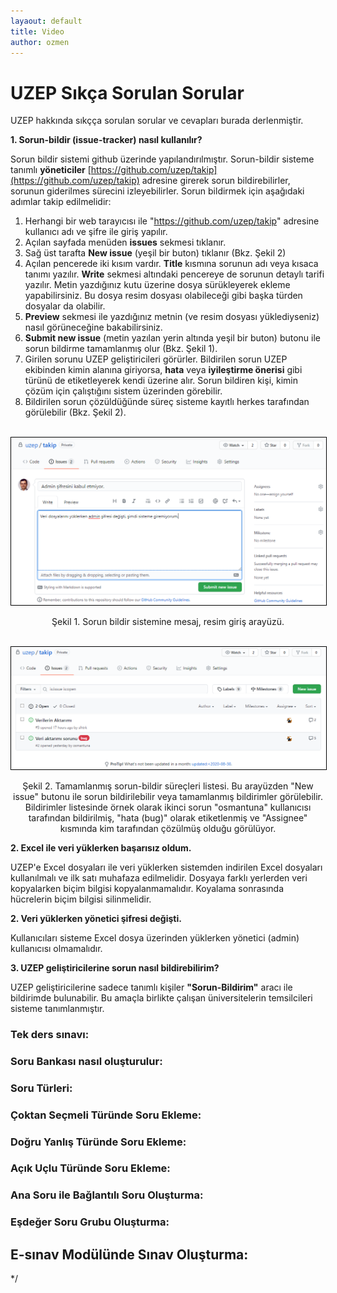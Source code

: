 ```yaml
---
layaout: default
title: Video
author: ozmen
---
```

# UZEP Sıkça Sorulan Sorular

UZEP hakkında sıkçça sorulan sorular ve cevapları burada derlenmiştir.


**1. Sorun-bildir (issue-tracker) nasıl kullanılır?**

Sorun bildir sistemi github üzerinde yapılandırılmıştır. Sorun-bildir sisteme tanımlı **yöneticiler** [https://github.com/uzep/takip](https://github.com/uzep/takip) adresine girerek sorun bildirebilirler, sorunun giderilmes sürecini izleyebilirler. Sorun bildirmek için aşağıdaki adımlar takip edilmelidir:
1. Herhangi bir web tarayıcısı ile "https://github.com/uzep/takip" adresine kullanıcı adı ve şifre ile giriş yapılır.
2. Açılan sayfada menüden **issues** sekmesi tıklanır.
3. Sağ üst tarafta **New issue** (yeşil bir buton) tıklanır (Bkz. Şekil 2)
4. Açılan pencerede iki kısım vardır. **Title** kısmına sorunun adı veya kısaca tanımı yazılır. **Write** sekmesi altındaki pencereye de sorunun detaylı tarifi yazılır. Metin yazdığınız kutu üzerine dosya sürükleyerek ekleme yapabilirsiniz. Bu dosya resim dosyası olabileceği gibi başka türden dosyalar da olabilir. 
5. **Preview** sekmesi ile yazdığınız metnin (ve resim dosyası yüklediyseniz) nasıl görüneceğine bakabilirsiniz.
6. **Submit new issue** (metin yazılan yerin altında yeşil bir buton) butonu ile sorun bildirme tamamlanmış olur (Bkz. Şekil 1).
7. Girilen sorunu UZEP geliştiricileri görürler. Bildirilen sorun UZEP ekibinden kimin alanına giriyorsa, **hata** veya **iyileştirme önerisi** gibi türünü de etiketleyerek kendi üzerine alır. Sorun bildiren kişi, kimin çözüm için çalıştığını sistem üzerinden görebilir. 
8. Bildirilen sorun çözüldüğünde süreç sisteme kayıtlı herkes tarafından görülebilir (Bkz. Şekil 2).  

<br><img style="border:1px solid black" src="assets/images/issueTracker2.png"/>
<p style="text-align: center;">Şekil 1. Sorun bildir sistemine mesaj, resim giriş arayüzü. </p>

<br><img style="border:1px solid black" src="assets/images/issueTracker3.png"/>
<p style="text-align: center;">Şekil 2. Tamamlanmış sorun-bildir süreçleri listesi. Bu arayüzden "New issue" butonu ile sorun bildirilebilir veya tamamlanmış bildirimler görülebilir. Bildirimler listesinde örnek olarak ikinci sorun "osmantuna" kullanıcısı tarafından bildirilmiş, "hata (bug)" olarak etiketlenmiş ve "Assignee" kısmında kim tarafından çözülmüş olduğu görülüyor. </p>




**2. Excel ile veri yüklerken başarısız oldum.**

UZEP'e Excel dosyaları ile veri yüklerken sistemden indirilen Excel dosyaları kullanılmalı ve ilk satı muhafaza edilmelidir. Dosyaya farklı yerlerden veri kopyalarken biçim bilgisi kopyalanmamalıdır. Koyalama sonrasında hücrelerin biçim bilgisi silinmelidir. 

**2. Veri yüklerken yönetici şifresi değişti.**

Kullanıcıları sisteme Excel dosya üzerinden yüklerken yönetici (admin) kullanıcısı olmamalıdır. 

**3. UZEP geliştiricilerine sorun nasıl bildirebilirim?**

UZEP geliştiricilerine sadece tanımlı kişiler **"Sorun-Bildirim"** aracı ile bildirimde bulunabilir. Bu amaçla birlikte çalışan üniversitelerin temsilcileri sisteme tanımlanmıştır. 

<!--
### Sanal Sınıfların oluşturulması:

### Sanal Sınıfların Özellikleri:

### Öğrencilere Duyuru Gönderilmesi:

### Sanal Sınıf Videolarına Asenkron Erişim:

### E-sınav Modülüne Giriş:
-->
<!--
[![E-sınav girişi](http://img.youtube.com/vi/Kq5VDpsvQn8/0.jpg)](http://www.youtube.com/watch?v=Kq5VDpsvQn8)
-->
### Tek ders sınavı:
<!--
[![Tek ders sınavı](http://img.youtube.com/vi/eGssColzQ9o/0.jpg)](http://www.youtube.com/watch?v=eGssColzQ9o)
-->
### Soru Bankası nasıl oluşturulur:
<!--
[![Soru Bankası](http://img.youtube.com/vi/yil-z9KnY4E/0.jpg)](http://www.youtube.com/watch?v=yil-z9KnY4E)
-->
### Soru Türleri:
<!--
[![Soru Bankası](http://img.youtube.com/vi/419ploeeiEg/0.jpg)](http://www.youtube.com/watch?v=419ploeeiEg)
-->
### Çoktan Seçmeli Türünde Soru Ekleme:
<!--
[![Soru Bankası](http://img.youtube.com/vi/419ploeeiEg/0.jpg)](http://www.youtube.com/watch?v=419ploeeiEg)
-->
### Doğru Yanlış Türünde Soru Ekleme:
<!--
[![Soru Bankası](http://img.youtube.com/vi/KhmTQlD7Or4/0.jpg)](http://www.youtube.com/watch?v=KhmTQlD7Or4)
-->
### Açık Uçlu Türünde Soru Ekleme:
<!--
[![Soru Bankası](http://img.youtube.com/vi/HIAE81vrRzw/0.jpg)](http://www.youtube.com/watch?v=HIAE81vrRzw)
-->
### Ana Soru ile Bağlantılı Soru Oluşturma:
<!--
[![Soru Bankası](http://img.youtube.com/vi/iQHbqw--tR8/0.jpg)](http://www.youtube.com/watch?v=iQHbqw--tR8)
-->
### Eşdeğer Soru Grubu Oluşturma:
<!--
[![Soru Bankası](http://img.youtube.com/vi/P83KU7H_6D4/0.jpg)](http://www.youtube.com/watch?v=P83KU7H_6D4)
-->
## E-sınav Modülünde Sınav Oluşturma:
*/